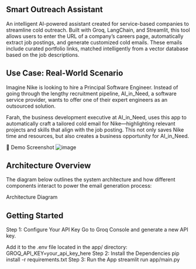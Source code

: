 ## Smart Outreach Assistant
An intelligent AI-powered assistant created for service-based companies to streamline cold outreach. Built with Groq, LangChain, and Streamlit, this tool allows users to enter the URL of a company’s careers page, automatically extract job postings, and generate customized cold emails. These emails include curated portfolio links, matched intelligently from a vector database based on the job descriptions.

## Use Case: Real-World Scenario
Imagine Nike is looking to hire a Principal Software Engineer. Instead of going through the lengthy recruitment pipeline, AI_in_Need, a software service provider, wants to offer one of their expert engineers as an outsourced solution.

Farah, the business development executive at AI_in_Need, uses this app to automatically craft a tailored cold email for Nike—highlighting relevant projects and skills that align with the job posting. This not only saves Nike time and resources, but also creates a business opportunity for AI_in_Need.

📸 Demo Screenshot
![image](https://github.com/user-attachments/assets/df906e0b-4f9b-4d11-a690-62eebbcd30f1)


## Architecture Overview
The diagram below outlines the system architecture and how different components interact to power the email generation process:

 Architecture Diagram


## Getting Started
Step 1: Configure Your API Key
Go to Groq Console and generate a new API key.

Add it to the .env file located in the app/ directory:
GROQ_API_KEY=your_api_key_here
Step 2: Install the Dependencies
pip install -r requirements.txt
Step 3: Run the App
streamlit run app/main.py

